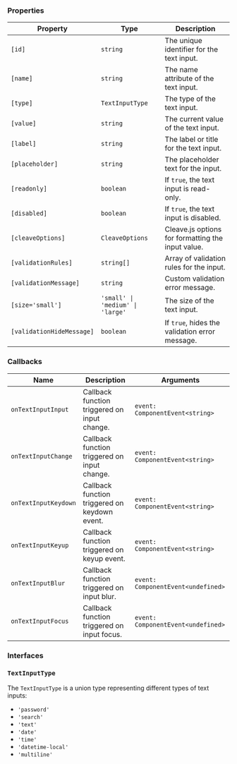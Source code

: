 ### Properties

| Property                  | Type                             | Description                                       |
| ------------------------- | -------------------------------- | ------------------------------------------------- |
| `[id]`                    | `string`                         | The unique identifier for the text input.         |
| `[name]`                  | `string`                         | The name attribute of the text input.             |
| `[type]`                  | `TextInputType`                  | The type of the text input.                       |
| `[value]`                 | `string`                         | The current value of the text input.              |
| `[label]`                 | `string`                         | The label or title for the text input.            |
| `[placeholder]`           | `string`                         | The placeholder text for the input.               |
| `[readonly]`              | `boolean`                        | If `true`, the text input is read-only.           |
| `[disabled]`              | `boolean`                        | If `true`, the text input is disabled.            |
| `[cleaveOptions]`         | `CleaveOptions`                  | Cleave.js options for formatting the input value. |
| `[validationRules]`       | `string[]`                       | Array of validation rules for the input.          |
| `[validationMessage]`     | `string`                         | Custom validation error message.                  |
| `[size='small']`          | `'small' \| 'medium' \| 'large'` | The size of the text input.                       |
| `[validationHideMessage]` | `boolean`                        | If `true`, hides the validation error message.    |

### Callbacks

| Name                 | Description                                   | Arguments                          |
| -------------------- | --------------------------------------------- | ---------------------------------- |
| `onTextInputInput`   | Callback function triggered on input change.  | `event: ComponentEvent<string>`    |
| `onTextInputChange`  | Callback function triggered on input change.  | `event: ComponentEvent<string>`    |
| `onTextInputKeydown` | Callback function triggered on keydown event. | `event: ComponentEvent<string>`    |
| `onTextInputKeyup`   | Callback function triggered on keyup event.   | `event: ComponentEvent<string>`    |
| `onTextInputBlur`    | Callback function triggered on input blur.    | `event: ComponentEvent<undefined>` |
| `onTextInputFocus`   | Callback function triggered on input focus.   | `event: ComponentEvent<undefined>` |

### Interfaces

### `TextInputType`

The `TextInputType` is a union type representing different types of text inputs:

-   `'password'`
-   `'search'`
-   `'text'`
-   `'date'`
-   `'time'`
-   `'datetime-local'`
-   `'multiline'`

